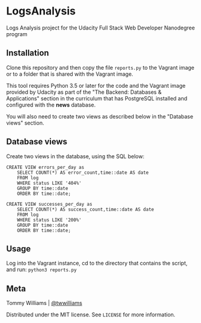 # LogsAnalysis

Logs Analysis project for the Udacity Full Stack Web Developer
Nanodegree program

## Installation

Clone this repository and then copy the file `reports.py` to the Vagrant
image or to a folder that is shared with the Vagrant image.

This tool requires Python 3.5 or later for the code and the Vagrant image
provided by Udacity as part of the "The Backend: Databases & Applications"
section in the curriculum that has PostgreSQL installed and configured
with the **news** database.

You will also need to create two views as described below in the
"Database views" section.

## Database views

Create two views in the database, using the SQL below:

```postgresql
CREATE VIEW errors_per_day as
    SELECT COUNT(*) AS error_count,time::date AS date
    FROM log
    WHERE status LIKE '404%'
    GROUP BY time::date
    ORDER BY time::date;

CREATE VIEW successes_per_day as
    SELECT COUNT(*) AS success_count,time::date AS date
    FROM log
    WHERE status LIKE '200%'
    GROUP BY time::date
    ORDER BY time::date;
```

## Usage

Log into the Vagrant instance, cd to the directory that contains the
script, and run: `python3 reports.py`

## Meta

Tommy Williams | [@twwilliams](https://twitter.com/twwilliams)

Distributed under the MIT license. See `LICENSE` for more information.
